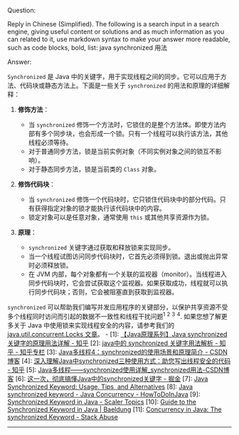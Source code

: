 Question:

Reply in Chinese (Simplified).
The following is a search input in a search engine, giving useful content or solutions and as much information as you can related to it, use markdown syntax to make your answer more readable, such as code blocks, bold, list:
java synchronized 用法

Answer:

`Synchronized` 是 Java 中的关键字，用于实现线程之间的同步。它可以应用于方法、代码块或静态方法上。下面是一些关于 `synchronized` 的用法和原理的详细解释：

1. **修饰方法**：
   - 当 `synchronized` 修饰一个方法时，它锁住的是整个方法体。即使方法内部有多个同步块，也会形成一个锁。只有一个线程可以执行该方法，其他线程必须等待。
   - 对于普通同步方法，锁是当前实例对象（不同实例对象之间的锁互不影响）。
   - 对于静态同步方法，锁是当前类的 `Class` 对象。

2. **修饰代码块**：
   - 当 `synchronized` 修饰一个代码块时，它只锁住代码块中的部分代码。只有获得指定对象的锁才能执行该代码块中的内容。
   - 锁定对象可以是任意对象，通常使用 `this` 或其他共享资源作为锁。

3. **原理**：
   - `synchronized` 关键字通过获取和释放锁来实现同步。
   - 当一个线程试图访问同步代码块时，它首先必须得到锁。退出或抛出异常时必须释放锁。
   - 在 JVM 内部，每个对象都有一个关联的监视器（monitor）。当线程进入同步代码块时，它会尝试获取这个监视器。如果获取成功，线程就可以执行同步代码块；否则，它会被阻塞直到获取到监视器。

`synchronized` 可以帮助我们编写并发应用程序的关键部分，以保护共享资源不受多个线程同时访问而引起的数据不一致性和线程干扰问题<sup>1</sup> <sup>2</sup> <sup>3</sup> <sup>4</sup>. 如果您想了解更多关于 Java 中使用锁来实现线程安全的内容，请参考我们的 [java.util.concurrent.Locks 文章](https://www.baeldung.com/java-synchronized)。
\-
\[1]: [【Java原理系列】Java synchronized 关键字的原理用法详解 - 知乎](https://zhuanlan.zhihu.com/p/655311568)
\[2]: [java中的 synchronized 关键字用法解析 - 知乎 - 知乎专栏](https://zhuanlan.zhihu.com/p/615863186)
\[3]: [Java多线程4：synchronized的使用场景和原理简介 - CSDN博客](https://blog.csdn.net/CSDN2497242041/article/details/115744108)
\[4]: [深入理解Java中synchronized三种使用方式：助您写出线程安全的代码 - 知乎](https://zhuanlan.zhihu.com/p/665862642)
\[5]: [Java多线程——synchronized使用详解_synchronized用法-CSDN博客](https://blog.csdn.net/zhangqiluGrubby/article/details/80500505)
\[6]: [这一次，彻底搞懂Java中的synchronized关键字 - 掘金](https://juejin.cn/post/6973571891915128846)
\[7]: [Java Synchronized Keyword: Usage, Tips, and Alternatives](https://ioflood.com/blog/java-synchronized/)
\[8]: [Java synchronized keyword - Java Concurrency - HowToDoInJava](https://howtodoinjava.com/java/keywords/java-synchronized/)
\[9]: [Synchronized Keyword in Java - Scaler Topics](https://www.scaler.com/topics/synchonized-keyword-in-java/)
\[10]: [Guide to the Synchronized Keyword in Java | Baeldung](https://www.baeldung.com/java-synchronized)
\[11]: [Concurrency in Java: The synchronized Keyword - Stack Abuse](https://stackabuse.com/concurrency-in-java-the-synchronized-keyword/)

<hr/>

